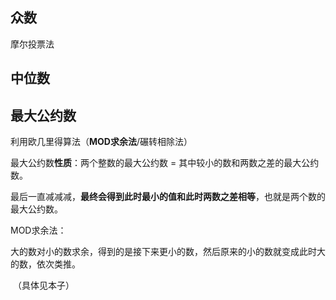 ## 众数

摩尔投票法

## 中位数

## 最大公约数

利用欧几里得算法（**MOD求余法**/碾转相除法）

最大公约数**性质**：两个整数的最大公约数 = 其中较小的数和两数之差的最大公约数。

​			最后一直减减减，**最终会得到此时最小的值和此时两数之差相等**，也就是两个数的最大公约数。

MOD求余法：

​	大的数对小的数求余，得到的是接下来更小的数，然后原来的小的数就变成此时大的数，依次类推。

​	（具体见本子）

​	

​	
